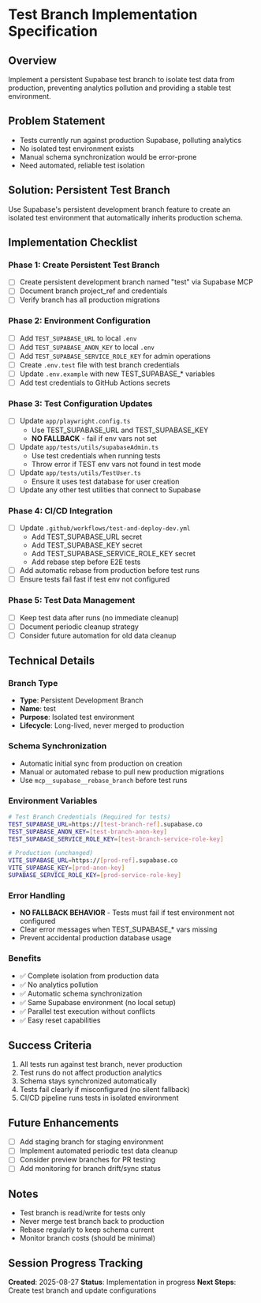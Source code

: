 # Test Branch Implementation Specification

## Overview
Implement a persistent Supabase test branch to isolate test data from production, preventing analytics pollution and providing a stable test environment.

## Problem Statement
- Tests currently run against production Supabase, polluting analytics
- No isolated test environment exists
- Manual schema synchronization would be error-prone
- Need automated, reliable test isolation

## Solution: Persistent Test Branch
Use Supabase's persistent development branch feature to create an isolated test environment that automatically inherits production schema.

## Implementation Checklist

### Phase 1: Create Persistent Test Branch
- [ ] Create persistent development branch named "test" via Supabase MCP
- [ ] Document branch project_ref and credentials
- [ ] Verify branch has all production migrations

### Phase 2: Environment Configuration
- [ ] Add `TEST_SUPABASE_URL` to local `.env`
- [ ] Add `TEST_SUPABASE_ANON_KEY` to local `.env` 
- [ ] Add `TEST_SUPABASE_SERVICE_ROLE_KEY` for admin operations
- [ ] Create `.env.test` file with test branch credentials
- [ ] Update `.env.example` with new TEST_SUPABASE_* variables
- [ ] Add test credentials to GitHub Actions secrets

### Phase 3: Test Configuration Updates
- [ ] Update `app/playwright.config.ts`
  - Use TEST_SUPABASE_URL and TEST_SUPABASE_KEY
  - **NO FALLBACK** - fail if env vars not set
- [ ] Update `app/tests/utils/supabaseAdmin.ts`
  - Use test credentials when running tests
  - Throw error if TEST env vars not found in test mode
- [ ] Update `app/tests/utils/TestUser.ts` 
  - Ensure it uses test database for user creation
- [ ] Update any other test utilities that connect to Supabase

### Phase 4: CI/CD Integration
- [ ] Update `.github/workflows/test-and-deploy-dev.yml`
  - Add TEST_SUPABASE_URL secret
  - Add TEST_SUPABASE_KEY secret
  - Add TEST_SUPABASE_SERVICE_ROLE_KEY secret
  - Add rebase step before E2E tests
- [ ] Add automatic rebase from production before test runs
- [ ] Ensure tests fail fast if test env not configured

### Phase 5: Test Data Management
- [ ] Keep test data after runs (no immediate cleanup)
- [ ] Document periodic cleanup strategy
- [ ] Consider future automation for old data cleanup

## Technical Details

### Branch Type
- **Type**: Persistent Development Branch
- **Name**: test
- **Purpose**: Isolated test environment
- **Lifecycle**: Long-lived, never merged to production

### Schema Synchronization
- Automatic initial sync from production on creation
- Manual or automated rebase to pull new production migrations
- Use `mcp__supabase__rebase_branch` before test runs

### Environment Variables
```bash
# Test Branch Credentials (Required for tests)
TEST_SUPABASE_URL=https://[test-branch-ref].supabase.co
TEST_SUPABASE_ANON_KEY=[test-branch-anon-key]
TEST_SUPABASE_SERVICE_ROLE_KEY=[test-branch-service-role-key]

# Production (unchanged)
VITE_SUPABASE_URL=https://[prod-ref].supabase.co
VITE_SUPABASE_KEY=[prod-anon-key]
SUPABASE_SERVICE_ROLE_KEY=[prod-service-role-key]
```

### Error Handling
- **NO FALLBACK BEHAVIOR** - Tests must fail if test environment not configured
- Clear error messages when TEST_SUPABASE_* vars missing
- Prevent accidental production database usage

### Benefits
- ✅ Complete isolation from production data
- ✅ No analytics pollution
- ✅ Automatic schema synchronization
- ✅ Same Supabase environment (no local setup)
- ✅ Parallel test execution without conflicts
- ✅ Easy reset capabilities

## Success Criteria
1. All tests run against test branch, never production
2. Test runs do not affect production analytics
3. Schema stays synchronized automatically
4. Tests fail clearly if misconfigured (no silent fallback)
5. CI/CD pipeline runs tests in isolated environment

## Future Enhancements
- [ ] Add staging branch for staging environment
- [ ] Implement automated periodic test data cleanup
- [ ] Consider preview branches for PR testing
- [ ] Add monitoring for branch drift/sync status

## Notes
- Test branch is read/write for tests only
- Never merge test branch back to production
- Rebase regularly to keep schema current
- Monitor branch costs (should be minimal)

## Session Progress Tracking
**Created**: 2025-08-27
**Status**: Implementation in progress
**Next Steps**: Create test branch and update configurations